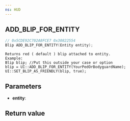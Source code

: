 ```yaml
---
ns: HUD
---
```

## ADD_BLIP_FOR_ENTITY

```c
// 0x5CDE92C702A8FCE7 0x30822554
Blip ADD_BLIP_FOR_ENTITY(Entity entity);
```

```
Returns red ( default ) blip attached to entity.  
Example:  
Blip blip; //Put this outside your case or option  
blip = UI::ADD_BLIP_FOR_ENTITY(YourPedOrBodyguardName);  
UI::SET_BLIP_AS_FRIENDLY(blip, true);  
```

## Parameters
* **entity**: 

## Return value
